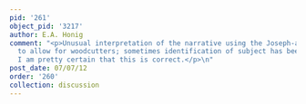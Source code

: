 ```yaml
---
pid: '261'
object_pid: '3217'
author: E.A. Honig
comment: "<p>Unusual interpretation of the narrative using the Joseph-as-carpenter
  to allow for woodcutters; sometimes identification of subject has been doubted but
  I am pretty certain that this is correct.</p>\n"
post_date: 07/07/12
order: '260'
collection: discussion
---
```


